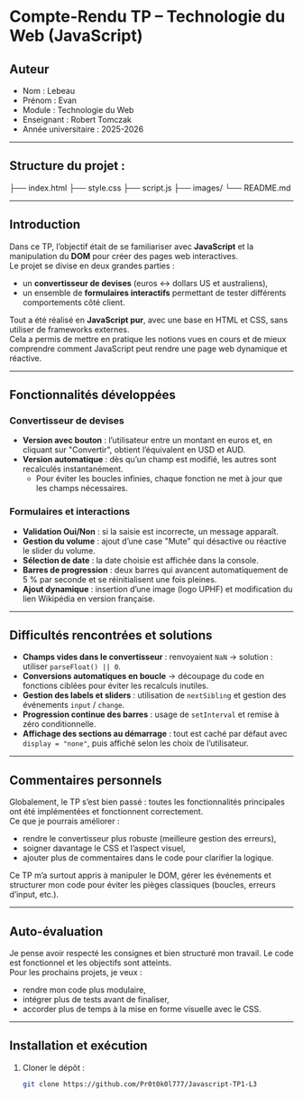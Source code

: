 # Compte-Rendu TP – Technologie du Web (JavaScript)

## Auteur
- Nom : Lebeau 
- Prénom : Evan
- Module : Technologie du Web  
- Enseignant : Robert Tomczak  
- Année universitaire : 2025-2026  

---

## Structure du projet :  

├── index.html
├── style.css
├── script.js
├── images/
└── README.md

---

## Introduction
Dans ce TP, l’objectif était de se familiariser avec **JavaScript** et la manipulation du **DOM** pour créer des pages web interactives.  
Le projet se divise en deux grandes parties :  
- un **convertisseur de devises** (euros ↔ dollars US et australiens),  
- un ensemble de **formulaires interactifs** permettant de tester différents comportements côté client.  

Tout a été réalisé en **JavaScript pur**, avec une base en HTML et CSS, sans utiliser de frameworks externes.  
Cela a permis de mettre en pratique les notions vues en cours et de mieux comprendre comment JavaScript peut rendre une page web dynamique et réactive.

---

## Fonctionnalités développées

### Convertisseur de devises
- **Version avec bouton** : l’utilisateur entre un montant en euros et, en cliquant sur "Convertir", obtient l’équivalent en USD et AUD.  
- **Version automatique** : dès qu’un champ est modifié, les autres sont recalculés instantanément.  
  - Pour éviter les boucles infinies, chaque fonction ne met à jour que les champs nécessaires.  

### Formulaires et interactions
- **Validation Oui/Non** : si la saisie est incorrecte, un message apparaît.  
- **Gestion du volume** : ajout d’une case "Mute" qui désactive ou réactive le slider du volume.  
- **Sélection de date** : la date choisie est affichée dans la console.  
- **Barres de progression** : deux barres qui avancent automatiquement de 5 % par seconde et se réinitialisent une fois pleines.  
- **Ajout dynamique** : insertion d’une image (logo UPHF) et modification du lien Wikipédia en version française.  

---

## Difficultés rencontrées et solutions
- **Champs vides dans le convertisseur** : renvoyaient `NaN` → solution : utiliser `parseFloat() || 0`.  
- **Conversions automatiques en boucle** → découpage du code en fonctions ciblées pour éviter les recalculs inutiles.  
- **Gestion des labels et sliders** : utilisation de `nextSibling` et gestion des événements `input` / `change`.  
- **Progression continue des barres** : usage de `setInterval` et remise à zéro conditionnelle.  
- **Affichage des sections au démarrage** : tout est caché par défaut avec `display = "none"`, puis affiché selon les choix de l’utilisateur.  

---

## Commentaires personnels
Globalement, le TP s’est bien passé : toutes les fonctionnalités principales ont été implémentées et fonctionnent correctement.  
Ce que je pourrais améliorer :  
- rendre le convertisseur plus robuste (meilleure gestion des erreurs),  
- soigner davantage le CSS et l’aspect visuel,  
- ajouter plus de commentaires dans le code pour clarifier la logique.  

Ce TP m’a surtout appris à manipuler le DOM, gérer les événements et structurer mon code pour éviter les pièges classiques (boucles, erreurs d’input, etc.).

---

## Auto-évaluation
Je pense avoir respecté les consignes et bien structuré mon travail. Le code est fonctionnel et les objectifs sont atteints.  
Pour les prochains projets, je veux :  
- rendre mon code plus modulaire,  
- intégrer plus de tests avant de finaliser,  
- accorder plus de temps à la mise en forme visuelle avec le CSS.  
---

## Installation et exécution
1. Cloner le dépôt :
   ```bash
   git clone https://github.com/Pr0t0k0l777/Javascript-TP1-L3
   

